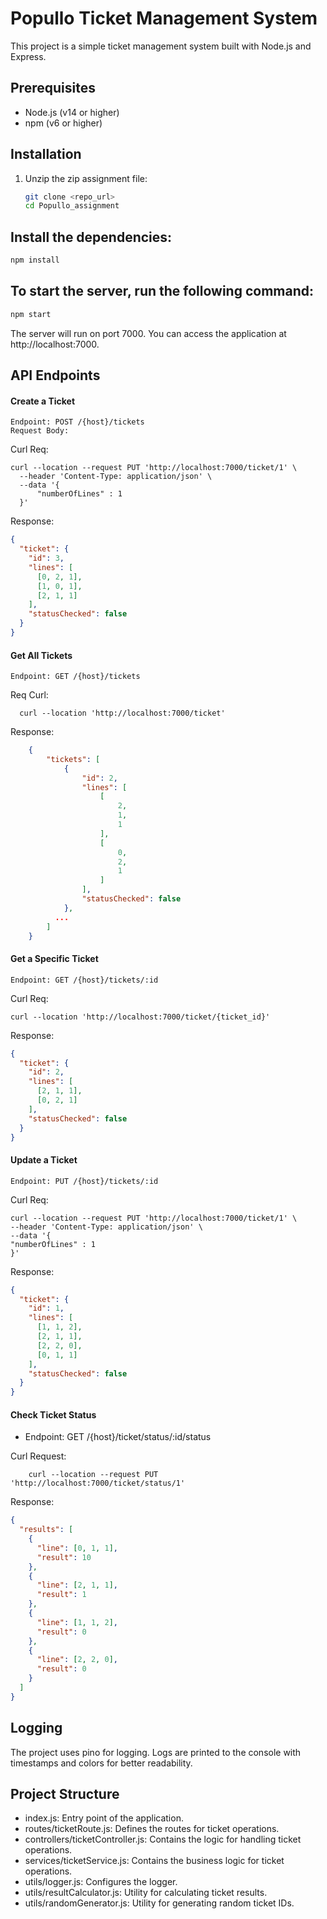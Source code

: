 # Popullo Ticket Management System

This project is a simple ticket management system built with Node.js and Express.

## Prerequisites

- Node.js (v14 or higher)
- npm (v6 or higher)

## Installation

1. Unzip the zip assignment file:

   ```sh
   git clone <repo_url>
   cd Popullo_assignment
   ```

## Install the dependencies:

```sh
npm install
```

## To start the server, run the following command:

```sh
npm start
```

The server will run on port 7000. You can access the application at http://localhost:7000.

## API Endpoints

#### Create a Ticket

    Endpoint: POST /{host}/tickets
    Request Body:

Curl Req:

```
curl --location --request PUT 'http://localhost:7000/ticket/1' \
  --header 'Content-Type: application/json' \
  --data '{
      "numberOfLines" : 1
  }'
```

Response:

```json
{
  "ticket": {
    "id": 3,
    "lines": [
      [0, 2, 1],
      [1, 0, 1],
      [2, 1, 1]
    ],
    "statusChecked": false
  }
}
```

#### Get All Tickets

    Endpoint: GET /{host}/tickets

Req Curl:

```
  curl --location 'http://localhost:7000/ticket'
```

Response:

```json
    {
        "tickets": [
            {
                "id": 2,
                "lines": [
                    [
                        2,
                        1,
                        1
                    ],
                    [
                        0,
                        2,
                        1
                    ]
                ],
                "statusChecked": false
            },
          ...
        ]
    }
```

#### Get a Specific Ticket

    Endpoint: GET /{host}/tickets/:id

Curl Req:

```
curl --location 'http://localhost:7000/ticket/{ticket_id}'
```

Response:

```json
{
  "ticket": {
    "id": 2,
    "lines": [
      [2, 1, 1],
      [0, 2, 1]
    ],
    "statusChecked": false
  }
}
```

#### Update a Ticket

    Endpoint: PUT /{host}/tickets/:id

Curl Req:

```
curl --location --request PUT 'http://localhost:7000/ticket/1' \
--header 'Content-Type: application/json' \
--data '{
"numberOfLines" : 1
}'
```

Response:

```json
{
  "ticket": {
    "id": 1,
    "lines": [
      [1, 1, 2],
      [2, 1, 1],
      [2, 2, 0],
      [0, 1, 1]
    ],
    "statusChecked": false
  }
}
```

#### Check Ticket Status

- Endpoint: GET /{host}/ticket/status/:id/status

Curl Request:

```
    curl --location --request PUT 'http://localhost:7000/ticket/status/1'
```

Response:

```json
{
  "results": [
    {
      "line": [0, 1, 1],
      "result": 10
    },
    {
      "line": [2, 1, 1],
      "result": 1
    },
    {
      "line": [1, 1, 2],
      "result": 0
    },
    {
      "line": [2, 2, 0],
      "result": 0
    }
  ]
}
```

## Logging

The project uses pino for logging. Logs are printed to the console with timestamps and colors for better readability.

## Project Structure

- index.js: Entry point of the application.
- routes/ticketRoute.js: Defines the routes for ticket operations.
- controllers/ticketController.js: Contains the logic for handling ticket operations.
- services/ticketService.js: Contains the business logic for ticket operations.
- utils/logger.js: Configures the logger.
- utils/resultCalculator.js: Utility for calculating ticket results.
- utils/randomGenerator.js: Utility for generating random ticket IDs.
